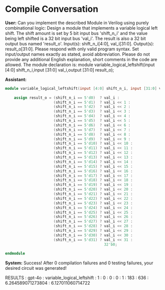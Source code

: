 # Compile Conversation

**User:**
Can you implement the described Module in Verilog using purely combinational logic:
Design a module that implements a variable logical left shift. The shift amount is set by 5 bit input bus 'shift_n_i' and the value being left shifted is a 32 bit input bus 'val_i'. The result is also a 32 bit output bus named 'result_o'. Input(s): shift_n_i[4:0], val_i[31:0]. Output(s): result_o[31:0].
Please respond with only valid program syntax. Set input/output names exactly as stated, avoid abbreviation. Please do not provide any additional English explanation, short comments in the code are allowed.
The module declaration is: module variable_logical_leftshift(input [4:0] shift_n_i,input [31:0] val_i,output [31:0] result_o);


**Assistant:**
```verilog
module variable_logical_leftshift(input [4:0] shift_n_i, input [31:0] val_i, output [31:0] result_o);
    
    assign result_o = (shift_n_i == 5'd0)  ? val_i :
                      (shift_n_i == 5'd1)  ? val_i << 1 :
                      (shift_n_i == 5'd2)  ? val_i << 2 :
                      (shift_n_i == 5'd3)  ? val_i << 3 :
                      (shift_n_i == 5'd4)  ? val_i << 4 :
                      (shift_n_i == 5'd5)  ? val_i << 5 :
                      (shift_n_i == 5'd6)  ? val_i << 6 :
                      (shift_n_i == 5'd7)  ? val_i << 7 :
                      (shift_n_i == 5'd8)  ? val_i << 8 :
                      (shift_n_i == 5'd9)  ? val_i << 9 :
                      (shift_n_i == 5'd10) ? val_i << 10 :
                      (shift_n_i == 5'd11) ? val_i << 11 :
                      (shift_n_i == 5'd12) ? val_i << 12 :
                      (shift_n_i == 5'd13) ? val_i << 13 :
                      (shift_n_i == 5'd14) ? val_i << 14 :
                      (shift_n_i == 5'd15) ? val_i << 15 :
                      (shift_n_i == 5'd16) ? val_i << 16 :
                      (shift_n_i == 5'd17) ? val_i << 17 :
                      (shift_n_i == 5'd18) ? val_i << 18 :
                      (shift_n_i == 5'd19) ? val_i << 19 :
                      (shift_n_i == 5'd20) ? val_i << 20 :
                      (shift_n_i == 5'd21) ? val_i << 21 :
                      (shift_n_i == 5'd22) ? val_i << 22 :
                      (shift_n_i == 5'd23) ? val_i << 23 :
                      (shift_n_i == 5'd24) ? val_i << 24 :
                      (shift_n_i == 5'd25) ? val_i << 25 :
                      (shift_n_i == 5'd26) ? val_i << 26 :
                      (shift_n_i == 5'd27) ? val_i << 27 :
                      (shift_n_i == 5'd28) ? val_i << 28 :
                      (shift_n_i == 5'd29) ? val_i << 29 :
                      (shift_n_i == 5'd30) ? val_i << 30 :
                      (shift_n_i == 5'd31) ? val_i << 31 :
                                             32'b0;
    
endmodule
```

**System:**
Success!
After 0 compilation failures and 0 testing failures, your desired circuit was generated!


RESULTS : gpt-4o : variable_logical_leftshift : 1 : 0 : 0 : 0 : 1 : 183 : 636 : 6.264589071273804 : 6.127011060714722